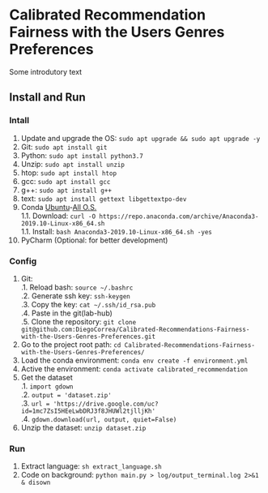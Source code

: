 # Calibrated Recommendation Fairness with the Users Genres Preferences  
Some introdutory text

## Install and Run  

### Intall
1. Update and upgrade the OS: `sudo apt upgrade && sudo apt upgrade -y`  
1. Git: `sudo apt install git`  
1. Python: `sudo apt install python3.7` 
1. Unzip: `sudo apt install unzip`  
1. htop: `sudo apt install htop`  
1. gcc: `sudo apt install gcc`
1. g++: `sudo apt install g++`
1. text: `sudo apt install gettext libgettextpo-dev`
1. Conda [Ubuntu](https://www.digitalocean.com/community/tutorials/how-to-install-anaconda-on-ubuntu-18-04-quickstart)-[All O.S.](https://docs.anaconda.com/anaconda/install/linux/)  
1.1. Download: `curl -O https://repo.anaconda.com/archive/Anaconda3-2019.10-Linux-x86_64.sh`   
1.1. Install: `bash Anaconda3-2019.10-Linux-x86_64.sh -yes`  
1. PyCharm (Optional: for better development)  
  
### Config  
1. Git:  
.1. Reload bash: `source ~/.bashrc`  
.2. Generate ssh key: `ssh-keygen`  
.3. Copy the key: `cat ~/.ssh/id_rsa.pub`    
.4. Paste in the git(lab-hub)  
.5. Clone the repository: `git clone git@github.com:DiegoCorrea/Calibrated-Recommendations-Fairness-with-the-Users-Genres-Preferences.git`    
1. Go to the project root path: `cd Calibrated-Recommendations-Fairness-with-the-Users-Genres-Preferences/`  
1. Load the conda environment: `conda env create -f environment.yml`  
1. Active the environment: `conda activate calibrated_recommendation`  
1. Get the dataset  
.1. `import gdown`  
.2. `output = 'dataset.zip' `  
.3. `url = 'https://drive.google.com/uc?id=1mc7ZsI5HEeLwbDRJ3f8JHUWl2tjlljKh' `  
.4. `gdown.download(url, output, quiet=False) `  
6. Unzip the dataset: `unzip dataset.zip`
  
### Run  
1. Extract language: `sh extract_language.sh`
1. Code on background: `python main.py > log/output_terminal.log 2>&1 & disown`  